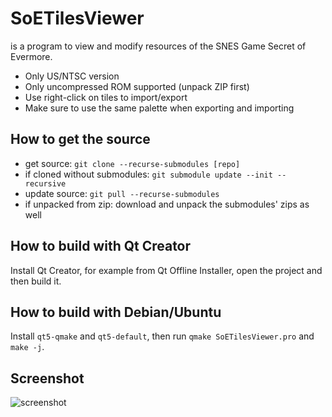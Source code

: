 # SoETilesViewer
is a program to view and modify resources of the SNES Game Secret of Evermore.

* Only US/NTSC version
* Only uncompressed ROM supported (unpack ZIP first)
* Use right-click on tiles to import/export
* Make sure to use the same palette when exporting and importing

## How to get the source
* get source: `git clone --recurse-submodules [repo]`
* if cloned without submodules: `git submodule update --init --recursive`
* update source: `git pull --recurse-submodules`
* if unpacked from zip: download and unpack the submodules' zips as well

## How to build with Qt Creator
Install Qt Creator, for example from Qt Offline Installer, open the project and then build it.

## How to build with Debian/Ubuntu
Install `qt5-qmake` and `qt5-default`, then run `qmake SoETilesViewer.pro` and `make -j`.

## Screenshot
![screenshot](../screenshots/v017-blocks.png "Blocks Tab")
